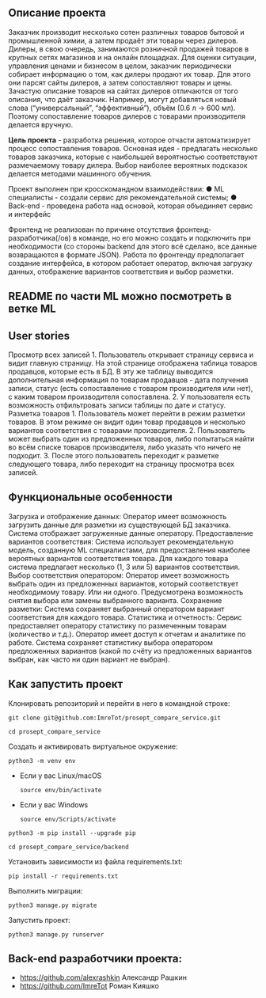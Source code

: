 ## Описание проекта
Заказчик производит несколько сотен различных товаров бытовой и промышленной химии, а затем продаёт эти товары через дилеров. Дилеры, в свою очередь, занимаются розничной продажей товаров в крупных сетях магазинов и на онлайн площадках. Для оценки ситуации, управления ценами и бизнесом в целом, заказчик периодически собирает информацию о том, как дилеры продают их товар. Для этого они парсят сайты дилеров, а затем сопоставляют товары и цены. Зачастую описание товаров на сайтах дилеров отличаются от того описания, что даёт заказчик. Например, могут добавляться новый слова (“универсальный”, “эффективный”), объём (0.6 л -> 600 мл). Поэтому сопоставление товаров дилеров с товарами производителя делается вручную.

**Цель проекта** - разработка решения, которое отчасти автоматизирует процесс сопоставления товаров. Основная идея - предлагать несколько товаров заказчика, которые с наибольшей вероятностью соответствуют размечаемому товару дилера. Выбор наиболее вероятных подсказок делается методами машинного обучения.

Проект выполнен при кросскомандном взаимодействии:
●
ML специалисты - создали сервис для рекомендательной системы;
●
Back-end - проведена работа над основой, которая объединяет сервис и интерфейс

Фронтенд не реализован по причине отсутствия фронтенд-разработчика(/ов) в команде, но его можно создать и подключить при необходимости (со стороны backend для этого всё сделано, все данные возвращаются в формате JSON). Работа по фронтенду предполагает создание интерфейса, в котором работает оператор, включая загрузку данных, отображение вариантов соответствия и выбор разметки.

## README по части ML можно посмотреть в ветке ML

## User stories
Просмотр всех записей
1.
Пользователь открывает страницу сервиса и видит главную
страницу. На этой странице отображена таблица товаров продавцов, которые
есть в БД. В эту же таблицу выводится дополнительная информация по
товарам продавцов - дата получения записи, статус (есть сопоставление с
товаром производителя или нет), с каким товаром производителя
сопоставлена.
2.
У пользователя есть возможность отфильтровать записи таблицы по дате и
статусу.
Разметка товаров
1.
Пользователь может перейти в режим разметки товаров. В этом режиме он
видит один товар продавцов и несколько вариантов соответствия с товарами
производителя.
2.
Пользователь может выбрать один из предложенных товаров, либо попытаться
найти во всём списке товаров производителя, либо указать что ничего не
подходит.
3.
После этого пользователь переходит к разметке следующего товара, либо
переходит на страницу просмотра всех записей.

## Функциональные особенности
Загрузка и отображение данных:
Оператор имеет возможность загрузить данные для разметки из
существующей БД заказчика.
Система отображает загруженные данные оператору.
Предоставление вариантов соответствия:
Система использует рекомендательную модель, созданную ML
специалистами, для предоставления наиболее вероятных вариантов соответствия
товара.
Для каждого товара система предлагает несколько (1, 3 или 5) вариантов соответствия.
Выбор соответствия оператором:
Оператор имеет возможность выбрать один из предложенных вариантов,
который соответствует необходимому товару. Или ни одного.
Предусмотрена возможность снятия выбора или замены выбранного
варианта.
Сохранение разметки:
Система сохраняет выбранный оператором вариант соответствия для каждого
товара.
Статистика и отчетность:
Сервис предоставляет оператору статистику по размеченным товарам
(количество и т.д.).
Оператор имеет доступ к отчетам и аналитике по работе.
Система сохраняет статистику выбора оператором предложенных вариантов (какой по
счёту из предложенных вариантов выбран, как часто ни один вариант не выбран).


## Как запустить проект

Клонировать репозиторий и перейти в него в командной строке:

```
git clone git@github.com:ImreTot/prosept_compare_service.git
```

```
cd prosept_compare_service
```

Cоздать и активировать виртуальное окружение:

```
python3 -m venv env
```

* Если у вас Linux/macOS

    ```
    source env/bin/activate
    ```

* Если у вас Windows

    ```
    source env/Scripts/activate
    ```

```
python3 -m pip install --upgrade pip
```

```
cd prosept_compare_service/backend
```

Установить зависимости из файла requirements.txt:

```
pip install -r requirements.txt
```

Выполнить миграции:

```
python3 manage.py migrate
```

Запустить проект:

```
python3 manage.py runserver
```

## Back-end разработчики проекта:

- https://github.com/alexrashkin Александр Рашкин
- https://github.com/ImreTot Роман Кияшко
